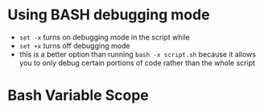 # Using BASH debugging mode
- ```set -x``` turns on debugging mode in the script while
- ```set +x``` turns off debugging mode
- this is a better option than running ```bash -x script.sh``` because it allows you to only debug certain portions of code rather than the whole script

# Bash Variable Scope
